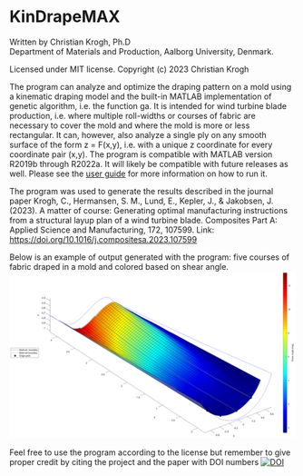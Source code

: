 # KinDrapeMAX
Written by Christian Krogh, Ph.D   
Department of Materials and Production, Aalborg University, Denmark.

Licensed under MIT license. Copyright (c) 2023 Christian Krogh

The program can analyze and optimize the draping pattern on a mold using 
a kinematic draping model and the built-in MATLAB implementation of 
genetic algorithm, i.e. the function ga. It is intended for wind turbine 
blade production, i.e. where multiple roll-widths or courses of fabric 
are necessary to cover the mold and where the mold is more or less 
rectangular. It can, however, also analyze a single ply on any smooth 
surface of the form z = F(x,y), i.e. with a unique z coordinate for every coordinate pair (x,y). 
The program is compatible with MATLAB version R2019b through R2022a. It will likely be compatible with future releases as well.
Please see the [user guide](/KinDrapeMAX_user_guide.md) for more information on how to run it.

The program was used to generate the results described in the journal paper Krogh, C., Hermansen, S. M., Lund, E., Kepler, J., & Jakobsen, J. (2023). A matter of course: Generating optimal manufacturing instructions from a structural layup plan of a wind turbine blade. Composites Part A: Applied Science and Manufacturing, 172, 107599. Link: https://doi.org/10.1016/j.compositesa.2023.107599

Below is an example of output generated with the program: five courses of fabric draped in a mold and colored based on shear angle.
![This is an image](/Output/2022-December-19_14-52_1layer_baseline/ShearFig.png)

Feel free to use the program according to the license but remember to give proper credit by citing the project and the paper with DOI numbers
[![DOI](https://zenodo.org/badge/DOI/10.5281/zenodo.7525531.svg)](https://doi.org/10.5281/zenodo.7525531)
